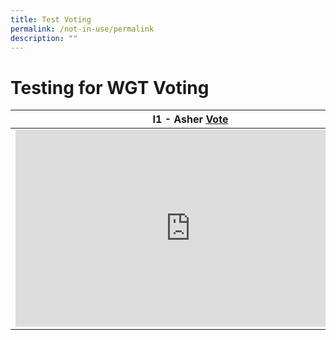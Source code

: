 ```yaml
---
title: Test Voting
permalink: /not-in-use/permalink
description: ""
---
```

# Testing for WGT Voting


| I1 - Asher [Vote](https://form.gov.sg/#!/61e8420767949600143cf75c?622f011a09260b0012490c8c=I1%20Asher) | F1 - Robert Lim [Vote](https://form.gov.sg/#!/61e8420767949600143cf75c?622f011a09260b0012490c8c=F1%20Robert%20Lim) |
| -------- | -------- |
| <iframe width="560" height="315" src="https://www.youtube.com/embed/7LN-OsjmIz8" title="YouTube video player" frameborder="0" allow="accelerometer; autoplay; clipboard-write; encrypted-media; gyroscope; picture-in-picture" allowfullscreen></iframe> | <iframe width="560" height="315" src="https://www.youtube.com/embed/7LN-OsjmIz8" title="YouTube video player" frameborder="0" allow="accelerometer; autoplay; clipboard-write; encrypted-media; gyroscope; picture-in-picture" allowfullscreen></iframe>     |

